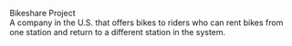  Bikeshare Project <br>
A company in the U.S. that offers bikes to riders who can rent bikes from one station and return to a different station in the system.
